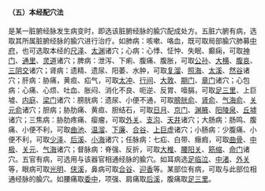 #### （五）本经配穴法 

 是某一脏腑经脉发生病变时，即选该脏腑经脉的腧穴配成处方。五脏六腑有病，选取其所属脏腑经脉的腧穴进行治疗。如肺病：咳嗽、咯血，既可取局部腧穴肺募[中府](https://www.gmzyjc.com/read/zjs/zjs3.1.1-3-0.1.1.3.1.md)，也可选取本经的[尺泽](https://www.gmzyjc.com/read/zjs/zjs3.1.1-3-0.1.1.3.5.md)、[太渊](https://www.gmzyjc.com/read/zjs/zjs3.1.1-3-0.1.1.3.9.md)诸穴；心病：心悸、怔忡、失眠、癫痫，可取[神门](https://www.gmzyjc.com/read/zjs/zjs3.1.4-6-0.0.2.3.7.md)、[通里](https://www.gmzyjc.com/read/zjs/zjs3.1.4-6-0.0.2.3.5.md)、[灵道](https://www.gmzyjc.com/read/zjs/zjs3.1.4-6-0.0.2.3.4.md)诸穴；脾病：泄泻、下痢、腹痛、腹胀，可取[公孙](https://www.gmzyjc.com/read/zjs/zjs3.1.4-6-0.0.1.3.4.md)、[大横](https://www.gmzyjc.com/read/zjs/zjs3.1.4-6-0.0.1.3.15.md)、[腹哀](https://www.gmzyjc.com/read/zjs/zjs3.1.4-6-0.0.1.3.16.md)、[三阴交](https://www.gmzyjc.com/read/zjs/zjs3.1.4-6-0.0.1.3.6.md)诸穴；肾病：遗精、遗尿、阳萎、水肿，可取[复溜](https://www.gmzyjc.com/read/zjs/zjs3.1.7-8-0.0.2.3.7.md)、[照海](https://www.gmzyjc.com/read/zjs/zjs3.1.7-8-0.0.2.3.6.md)、[太溪](https://www.gmzyjc.com/read/zjs/zjs3.1.7-8-0.0.2.3.3.md)、[然谷](https://www.gmzyjc.com/read/zjs/zjs3.1.7-8-0.0.2.3.2.md)诸穴；肝病：胁痛，黄疸、疝气，可取[太冲](https://www.gmzyjc.com/read/zjs/zjs3.1.9-12-0.0.4.3.3.md)、[行间](https://www.gmzyjc.com/read/zjs/zjs3.1.9-12-0.0.4.3.2.md)、[大敦](https://www.gmzyjc.com/read/zjs/zjs3.1.9-12-0.0.4.3.1.md)、[期门](https://www.gmzyjc.com/read/zjs/zjs3.1.9-12-0.0.4.3.14.md)、[章门](https://www.gmzyjc.com/read/zjs/zjs3.1.9-12-0.0.4.3.13.md)诸穴；心包病：心痛、心烦、吐血、胀闷、消化不良、呃逆、反胃、噎膈，可取[足三里](https://www.gmzyjc.com/read/zjs/zjs3.1.1-3-0.1.3.3.36.md)、上巨墟、[内庭](https://www.gmzyjc.com/read/zjs/zjs3.1.1-3-0.1.3.3.44.md)、[梁门](https://www.gmzyjc.com/read/zjs/zjs3.1.1-3-0.1.3.3.21.md)诸穴：膀胱病：遗尿、小便不通，可取[膀胱俞](https://www.gmzyjc.com/read/zjs/zjs3.1.7-8-0.0.1.3.28.md)、[肾俞](https://www.gmzyjc.com/read/zjs/zjs3.1.7-8-0.0.1.3.23.md)、[气海俞](https://www.gmzyjc.com/read/zjs/zjs3.1.7-8-0.0.1.3.24.md)、[关元俞](https://www.gmzyjc.com/read/zjs/zjs3.1.7-8-0.0.1.3.26.md)诸穴；胆病；胁肋痛、黄疸、胆结石，可取[日月](https://www.gmzyjc.com/read/zjs/zjs3.1.9-12-0.0.3.3.24.md)、[京门](https://www.gmzyjc.com/read/zjs/zjs3.1.9-12-0.0.3.3.25.md)、[渊腋](https://www.gmzyjc.com/read/zjs/zjs3.1.9-12-0.0.3.3.22.md)、[阳陵泉](https://www.gmzyjc.com/read/zjs/zjs3.1.9-12-0.0.3.3.34.md)、[丘墟](https://www.gmzyjc.com/read/zjs/zjs3.1.9-12-0.0.3.3.40.md)诸穴；三焦病：胁肋疼痛、瘿瘤，可取[外关](https://www.gmzyjc.com/read/zjs/zjs3.1.9-12-0.0.2.3.5.md)、[支沟](https://www.gmzyjc.com/read/zjs/zjs3.1.9-12-0.0.2.3.6.md)、[天井](https://www.gmzyjc.com/read/zjs/zjs3.1.9-12-0.0.2.3.10.md)诸穴；大肠病：肠鸣、腹痛、小便不利，可取[曲池](https://www.gmzyjc.com/read/zjs/zjs3.1.1-3-0.1.2.3.11.md)、[温溜](https://www.gmzyjc.com/read/zjs/zjs3.1.1-3-0.1.2.3.7.md)、[下廉](https://www.gmzyjc.com/read/zjs/zjs3.1.1-3-0.1.2.3.8.md)、[合谷](https://www.gmzyjc.com/read/zjs/zjs3.1.1-3-0.1.2.3.4.md)、[上巨虚](https://www.gmzyjc.com/read/zjs/zjs3.1.1-3-0.1.3.3.37.md)诸穴；小肠病：少腹痛、小便不利，可取[少泽](https://www.gmzyjc.com/read/zjs/zjs3.1.4-6-0.0.3.3.1.md)、[后溪](https://www.gmzyjc.com/read/zjs/zjs3.1.4-6-0.0.3.3.3.md)、[小海](https://www.gmzyjc.com/read/zjs/zjs3.1.4-6-0.0.3.3.8.md)诸穴；任脉病：七疝、白带、癥瘕，可取[曲骨](https://www.gmzyjc.com/read/zjs/zjs3.2.1-0.1.1.3.2.md)、[中极](https://www.gmzyjc.com/read/zjs/zjs3.2.1-0.1.1.3.3.md)、[关元](https://www.gmzyjc.com/read/zjs/zjs3.2.1-0.1.1.3.4.md)、[气海](https://www.gmzyjc.com/read/zjs/zjs3.2.1-0.1.1.3.6.md)诸穴；督脉病：脊强、反折，可取[大椎](https://www.gmzyjc.com/read/zjs/zjs3.2.2-0.0.1.3.14.md)、[腰阳关](https://www.gmzyjc.com/read/zjs/zjs3.2.2-0.0.1.3.3.md)、[筋缩](https://www.gmzyjc.com/read/zjs/zjs3.2.2-0.0.1.3.8.md)、[命门](https://www.gmzyjc.com/read/zjs/zjs3.2.2-0.0.1.3.4.md)诸穴。五官有病，可选用与该器官相通经脉的腧穴。如耳病选[足临泣](https://www.gmzyjc.com/read/zjs/zjs3.1.9-12-0.0.3.3.41.md)、[中渚](https://www.gmzyjc.com/read/zjs/zjs3.1.9-12-0.0.2.3.3.md)、[外关](https://www.gmzyjc.com/read/zjs/zjs3.1.9-12-0.0.2.3.5.md)等，眼病可取[光明](https://www.gmzyjc.com/read/zjs/zjs3.1.9-12-0.0.3.3.37.md)、[侠溪](https://www.gmzyjc.com/read/zjs/zjs3.1.9-12-0.0.3.3.43.md)，鼻病可取[合谷](https://www.gmzyjc.com/read/zjs/zjs3.1.1-3-0.1.2.3.4.md)、[迎香](https://www.gmzyjc.com/read/zjs/zjs3.1.1-3-0.1.2.3.20.md)等。某部位有病，可取与此部位相通经脉的腧穴。如腰痛取[委中](https://www.gmzyjc.com/read/zjs/zjs3.1.7-8-0.0.1.3.40.md)，项强、肩痛取[后溪](https://www.gmzyjc.com/read/zjs/zjs3.1.4-6-0.0.3.3.3.md)，腹痛取[足三里](https://www.gmzyjc.com/read/zjs/zjs3.1.1-3-0.1.3.3.36.md)。
